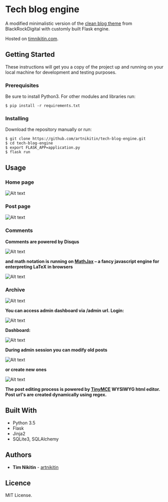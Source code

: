 # Tech blog engine

A modified minimalistic version of the [clean blog theme](https://github.com/BlackrockDigital/startbootstrap-clean-blog) from BlackRockDigital with customly built Flask engine. 

Hosted on [timnikitin.com](https://timnikitin.com).

## Getting Started

These instructions will get you a copy of the project up and running on your local machine for development and testing purposes.

### Prerequisites

Be sure to install Python3. For other modules and libraries run:

```
$ pip install -r requirements.txt
```

### Installing

Download the repository manually or run:

```
$ git clone https://github.com/artnikitin/tech-blog-engine.git
$ cd tech-blog-engine
$ export FLASK_APP=application.py
$ flask run
```

## Usage

### Home page


![Alt text](static/img/blog_home.png?raw=true)

### Post page


![Alt text](static/img/blog_post.png?raw=true)

### Comments


**Comments are powered by Disqus**

![Alt text](static/img/blog_comments.png?raw=true)

**and math notation is running on [MathJax](https://www.mathjax.org) – a fancy javascript engine for enterpreting LaTeX in browsers**

![Alt text](static/img/blog_math.png?raw=true)

### Archive


![Alt text](static/img/blog_archive.png?raw=true)

**You can access admin dashboard via /admin url. Login:**

![Alt text](static/img/blog_login.png?raw=true)

**Dashboard:**

![Alt text](static/img/blog_admin.png?raw=true)

**During admin session you can modify old posts**

![Alt text](static/img/blog_modifypost.png?raw=true)

**or create new ones**

![Alt text](static/img/blog_newpost.png?raw=true)

**The post editing process is powered by [TinyMCE](https://www.tiny.cloud) WYSIWYG html editor. Post url's are created dynamically using regex.**

## Built With

* Python 3.5
* Flask
* Jinja2
* SQLite3, SQLAlchemy

## Authors

* **Tim Nikitin** - [artnikitin](https://github.com/artnikitin)

## Licence

MIT License.

